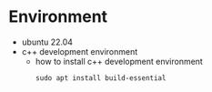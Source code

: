 # Environment
* ubuntu 22.04
* c++ development environment
  * how to install c++ development environment
    ```
    sudo apt install build-essential
    ```
    
